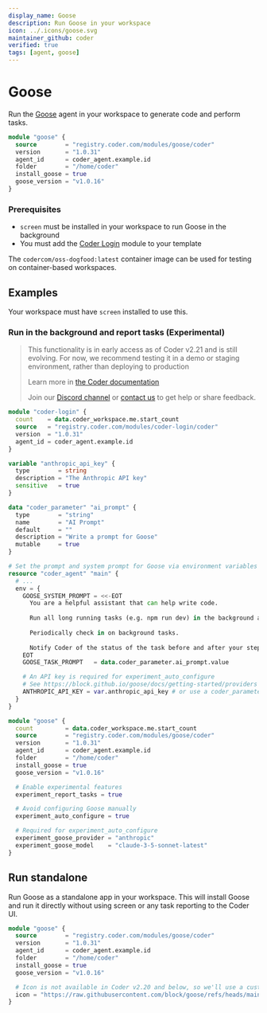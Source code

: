 ```yaml
---
display_name: Goose
description: Run Goose in your workspace
icon: ../.icons/goose.svg
maintainer_github: coder
verified: true
tags: [agent, goose]
---
```


# Goose

Run the [Goose](https://block.github.io/goose/) agent in your workspace to generate code and perform tasks.

```tf
module "goose" {
  source        = "registry.coder.com/modules/goose/coder"
  version       = "1.0.31"
  agent_id      = coder_agent.example.id
  folder        = "/home/coder"
  install_goose = true
  goose_version = "v1.0.16"
}
```

### Prerequisites

- `screen` must be installed in your workspace to run Goose in the background
- You must add the [Coder Login](https://registry.coder.com/modules/coder-login) module to your template

The `codercom/oss-dogfood:latest` container image can be used for testing on container-based workspaces.

## Examples

Your workspace must have `screen` installed to use this.

### Run in the background and report tasks (Experimental)

> This functionality is in early access as of Coder v2.21 and is still evolving.
> For now, we recommend testing it in a demo or staging environment,
> rather than deploying to production
>
> Learn more in [the Coder documentation](https://coder.com/docs/tutorials/ai-agents)
>
> Join our [Discord channel](https://discord.gg/coder) or
> [contact us](https://coder.com/contact) to get help or share feedback.

```tf
module "coder-login" {
  count    = data.coder_workspace.me.start_count
  source   = "registry.coder.com/modules/coder-login/coder"
  version  = "1.0.31"
  agent_id = coder_agent.example.id
}

variable "anthropic_api_key" {
  type        = string
  description = "The Anthropic API key"
  sensitive   = true
}

data "coder_parameter" "ai_prompt" {
  type        = "string"
  name        = "AI Prompt"
  default     = ""
  description = "Write a prompt for Goose"
  mutable     = true
}

# Set the prompt and system prompt for Goose via environment variables
resource "coder_agent" "main" {
  # ...
  env = {
    GOOSE_SYSTEM_PROMPT = <<-EOT
      You are a helpful assistant that can help write code.
      
      Run all long running tasks (e.g. npm run dev) in the background and not in the foreground.
      
      Periodically check in on background tasks.
      
      Notify Coder of the status of the task before and after your steps.
    EOT
    GOOSE_TASK_PROMPT   = data.coder_parameter.ai_prompt.value

    # An API key is required for experiment_auto_configure
    # See https://block.github.io/goose/docs/getting-started/providers
    ANTHROPIC_API_KEY = var.anthropic_api_key # or use a coder_parameter
  }
}

module "goose" {
  count         = data.coder_workspace.me.start_count
  source        = "registry.coder.com/modules/goose/coder"
  version       = "1.0.31"
  agent_id      = coder_agent.example.id
  folder        = "/home/coder"
  install_goose = true
  goose_version = "v1.0.16"

  # Enable experimental features
  experiment_report_tasks = true

  # Avoid configuring Goose manually
  experiment_auto_configure = true

  # Required for experiment_auto_configure
  experiment_goose_provider = "anthropic"
  experiment_goose_model    = "claude-3-5-sonnet-latest"
}
```

## Run standalone

Run Goose as a standalone app in your workspace. This will install Goose and run it directly without using screen or any task reporting to the Coder UI.

```tf
module "goose" {
  source        = "registry.coder.com/modules/goose/coder"
  version       = "1.0.31"
  agent_id      = coder_agent.example.id
  folder        = "/home/coder"
  install_goose = true
  goose_version = "v1.0.16"

  # Icon is not available in Coder v2.20 and below, so we'll use a custom icon URL
  icon = "https://raw.githubusercontent.com/block/goose/refs/heads/main/ui/desktop/src/images/icon.svg"
}
```
